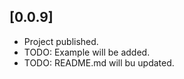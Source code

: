 ## [0.0.9] 

* Project published.
* TODO: Example will be added.
* TODO: README.md will bu updated.

